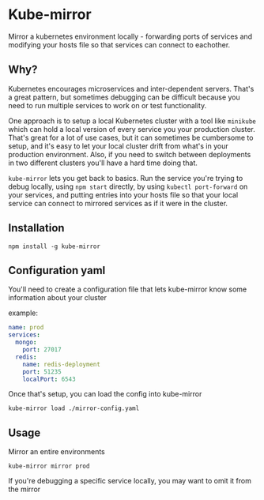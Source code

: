 # Kube-mirror

Mirror a kubernetes environment locally - forwarding ports of services and modifying your hosts file so that services can connect to eachother.

## Why?

Kubernetes encourages microservices and inter-dependent servers. That's a great pattern, but sometimes debugging can be difficult because you need to run multiple services to work on or test functionality.

One approach is to setup a local Kubernetes cluster with a tool like `minikube` which can hold a local version of every service you your production cluster. That's great for a lot of use cases, but it can sometimes be cumbersome to setup, and it's easy to let your local cluster drift from what's in your production environment. Also, if you need to switch between deployments in two different clusters you'll have a hard time doing that.

`kube-mirror` lets you get back to basics. Run the service you're trying to debug locally, using `npm start` directly, by using `kubectl port-forward` on your services, and putting entries into your hosts file so that your local service can connect to mirrored services as if it were in the cluster.

## Installation

`npm install -g kube-mirror`

## Configuration yaml

You'll need to create a configuration file that lets kube-mirror know some information about your cluster

example:

```yaml
name: prod
services:
  mongo:
    port: 27017
  redis:
    name: redis-deployment
    port: 51235
    localPort: 6543
```

Once that's setup, you can load the config into kube-mirror

`kube-mirror load ./mirror-config.yaml`

## Usage

Mirror an entire environments

`kube-mirror mirror prod`

If you're debugging a specific service locally, you may want to omit it from the mirror